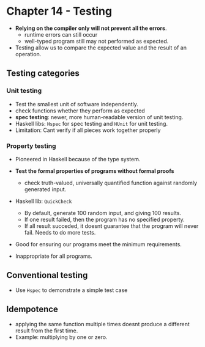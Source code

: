 # Chapter 14 - Testing

* **Relying on the compiler only will not prevent all the errors**.
    * runtime errors can still occur
    * well-typed program still may not performed as expected.
* Testing allow us to compare the expected value and the result of an
  operation.

## Testing categories

### Unit testing

* Test the smallest unit of software independently.
* check functions whether they perform as expected
* **spec testing**: newer, more human-readable version of unit testing.
* Haskell libs: `Hspec` for spec testing and `HUnit` for unit testing.
* Limitation: Cant verify if all pieces work together properly

### Property testing

* Pioneered in Haskell because of the type system.
* **Test the formal properties of programs without formal proofs**
    * check truth-valued, universally quantified function against randomly
      generated input.
* Haskell lib: `QuickCheck`
    * By default, generate 100 random input, and giving 100 results.
    * If one result failed, then the program has no specified property.
    * If all result succeded, it doesnt guarantee that the program will never
      fail. Needs to do more tests.
    
* Good for ensuring our programs meet the minimum requirements.
* Inappropriate for all programs.

## Conventional testing

* Use `Hspec` to demonstrate a simple test case

## Idempotence

* applying the same function multiple times doesnt produce a different result
  from the first time.
* Example: multiplying by one or zero.
